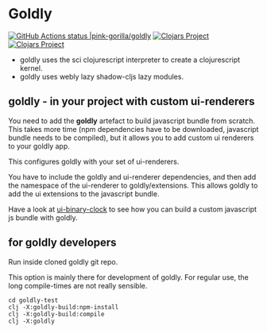 # Goldly 
[![GitHub Actions status |pink-gorilla/goldly](https://github.com/pink-gorilla/goldly/workflows/CI/badge.svg)](https://github.com/pink-gorilla/goldly/actions?workflow=CI)
[![Clojars Project](https://img.shields.io/clojars/v/org.pinkgorilla/goldly.svg)](https://clojars.org/org.pinkgorilla/goldly)
[![Clojars Project](https://img.shields.io/clojars/v/org.pinkgorilla/goldly-docs.svg)](https://clojars.org/org.pinkgorilla/goldly-docs)

- goldly uses the sci clojurescript interpreter to create a clojurescript kernel.
- goldly uses webly lazy shadow-cljs lazy modules.

## goldly - in your  project **with custom ui-renderers**

You need to add the **goldly** artefact to build javascript bundle from scratch. 
This takes more time (npm dependencies have to be downloaded, javascript bundle needs to be compiled), 
but it allows you to add custom ui renderers to your goldly app.

This configures goldly with your set of ui-renderers.

You have to include the goldly and ui-renderer dependencies, and then add the
namespace of the ui-renderer to goldly/extensions. This allows goldly to 
add the ui extensions to the javascript bundle.

Have a look at [ui-binary-clock](https://github.com/pink-gorilla/ui-binary-clock) to
see how you can build a custom javascript js bundle with goldly. 



## for goldly developers 

Run inside cloned goldly git repo.

This option is mainly there for development of goldly. 
For regular use, the long compile-times are not really sensible.

```
cd goldly-test
clj -X:goldly-build:npm-install
clj -X:goldly-build:compile
clj -X:goldly
```

